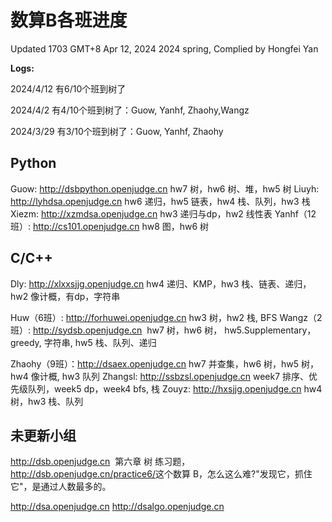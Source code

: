 # 数算B各班进度

Updated 1703 GMT+8 Apr 12, 2024
2024 spring, Complied by Hongfei Yan



**Logs:**

2024/4/12  有6/10个班到树了

2024/4/2  有4/10个班到树了：Guow, Yanhf, Zhaohy,Wangz

2024/3/29 有3/10个班到树了：Guow, Yanhf, Zhaohy



## Python
Guow: http://dsbpython.openjudge.cn hw7 树，hw6 树、堆，hw5 树
Liuyh: http://lyhdsa.openjudge.cn hw6 递归，hw5 链表，hw4 栈、队列，hw3 栈
Xiezm: http://xzmdsa.openjudge.cn hw3 递归与dp，hw2 线性表
Yanhf（12班）: http://cs101.openjudge.cn hw8 图，hw6 树

## C/C++
Dly: http://xlxxsjjg.openjudge.cn 
​	hw4 递归、KMP，hw3 栈、链表、递归，hw2 像计概，有dp，字符串

Huw（6班）: http://forhuwei.openjudge.cn hw3 树，hw2 栈, BFS
Wangz（2班）: http://sydsb.openjudge.cn 
​	hw7 树，hw6 树， hw5.Supplementary，greedy, 字符串, hw5 栈、队列、递归

Zhaohy（9班）：http://dsaex.openjudge.cn hw7 并查集，hw6 树，hw5 树，hw4 像计概, hw3 队列
Zhangsl: http://ssbzsl.openjudge.cn week7 排序、优先级队列，week5 dp，week4 bfs, 栈
Zouyz: http://hxsjjg.openjudge.cn hw4 树，hw3 栈、队列




## 未更新小组
http://dsb.openjudge.cn
​	第六章 树 练习题，http://dsb.openjudge.cn/practice6/
​	这个数算 B，怎么这么难?"发现它，抓住它"，是通过人数最多的。

http://dsa.openjudge.cn
http://dsalgo.openjudge.cn